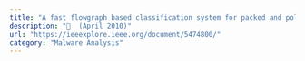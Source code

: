 ```yaml
---
title: "A fast flowgraph based classification system for packed and polymorphic malware on the endhost"
description: "📓  (April 2010)"
url: "https://ieeexplore.ieee.org/document/5474800/"
category: "Malware Analysis"
---
```

